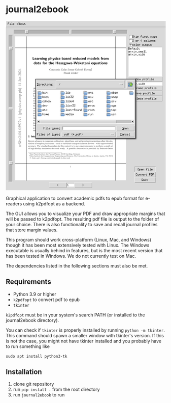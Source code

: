journal2ebook
=============

![A screenshot of journal2ebook in action](./img/screenshot.png)

Graphical application to convert academic pdfs to epub format for e-readers using
k2pdfopt as a backend.

The GUI allows you to visualize your PDF and draw appropriate margins that will be
passed to k2pdfopt. The resulting pdf file is output to the folder of your choice. There
is also functionality to save and recall journal profiles that store margin values.

This program should work cross-platform (Linux, Mac, and Windows) though it has
been most extensively tested with Linux. The Windows executable is usually behind in
features, but is the most recent version that has been tested in Windows. We do not
currently test on Mac.

The dependencies listed in the following sections must also be met.

Requirements
------------
* Python 3.9 or higher
* `k2pdfopt` to convert pdf to epub
* `tkinter`

`k2pdfopt` must be in your system's search PATH (or installed to the journal2ebook directory).

You can check if `tkinter` is properly installed by running `python -m tkinter`. This
command should spawn a smaller window with tkinter's version. If this is not the case,
you might not have tkinter installed and you probably have to run something like
```
sudo apt install python3-tk
```

Installation
------------

1. clone git repository
2. run `pip install .` from the root directory
3. run `journal2ebook` to run
